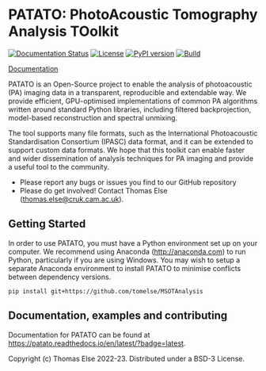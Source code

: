 # PATATO: PhotoAcoustic Tomography Analysis TOolkit
[![Documentation Status](https://readthedocs.org/projects/patato/badge/?version=latest)](https://patato.readthedocs.io/en/latest/?badge=latest)
[![License](https://img.shields.io/badge/License-BSD_3--Clause-blue.svg)](https://github.com/tomelse/patato/blob/main/LICENSE.MD)
[![PyPI version](https://badge.fury.io/py/patato.svg)](https://badge.fury.io/py/patato)
[![Build](https://github.com/tomelse/patato/actions/workflows/build_wheels.yml/badge.svg)](https://github.com/tomelse/patato/actions/workflows/build_wheels.yml)

[Documentation](https://patato.readthedocs.io/en/develop/)

PATATO is an Open-Source project to enable the analysis of photoacoustic (PA) imaging data in a transparent, reproducible and extendable way. We provide efficient, GPU-optimised implementations of common PA algorithms written around standard Python libraries, including filtered backprojection, model-based reconstruction and spectral unmixing.

The tool supports many file formats, such as the International Photoacoustic Standardisation Consortium (IPASC) data format, and it can be extended to support custom data formats. We hope that this toolkit can enable faster and wider dissemination of analysis techniques for PA imaging and provide a useful tool to the community.

* Please report any bugs or issues you find to our GitHub repository
* Please do get involved! Contact Thomas Else (thomas.else@cruk.cam.ac.uk).

## Getting Started
In order to use PATATO, you must have a Python environment set up on your computer. We recommend using Anaconda (http://anaconda.com) to run Python, particularly if you are using Windows. You may wish to setup a separate Anaconda environment to install PATATO to minimise conflicts between dependency versions.

```shell
pip install git+https://github.com/tomelse/MSOTAnalysis
```

## Documentation, examples and contributing
Documentation for PATATO can be found at https://patato.readthedocs.io/en/latest/?badge=latest.

Copyright (c) Thomas Else 2022-23.
Distributed under a BSD-3 License.
